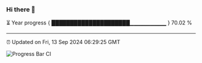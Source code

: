 ### Hi there 👋

⏳ Year progress { █████████████████████▁▁▁▁▁▁▁▁▁ } 70.02 %

---

⏰ Updated on Fri, 13 Sep 2024 06:29:25 GMT

![Progress Bar CI](https://github.com/ZhaoGui/ZhaoGui/workflows/Progress%20Bar%20CI/badge.svg)
